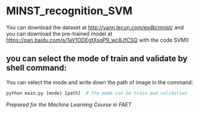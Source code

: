 # MINST_recognition_SVM
You can download the dataset at http://yann.lecun.com/exdb/mnist/ 
and you can download the pre-trained model at https://pan.baidu.com/s/1aV1ODEgtXsqP9_wc8JfCSQ with the code SVM0
## you can select the mode of train and validate by shell command:
You can select the mode and write down the path of image in the command:
```python
python main.py [mode] [path]  # the mode can be train and validation
```

*Prepared for the Machine Learning Course in FAET*
